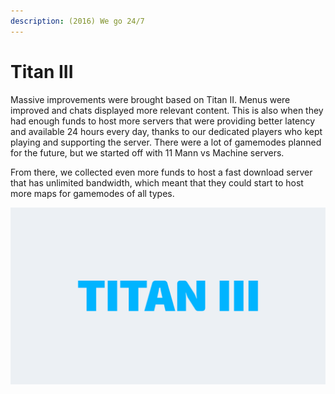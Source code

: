 ```yaml
---
description: (2016) We go 24/7
---
```


# Titan III

Massive improvements were brought based on Titan II. Menus were improved and chats displayed more relevant content. This is also when they had enough funds to host more servers that were providing better latency and available 24 hours every day, thanks to our dedicated players who kept playing and supporting the server. There were a lot of gamemodes planned for the future, but we started off with 11 Mann vs Machine servers.

From there, we collected even more funds to host a fast download server that has unlimited bandwidth, which meant that they could start to host more maps for gamemodes of all types.

![](../../.gitbook/assets/titan3.png)

